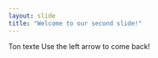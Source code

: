 ```yaml
---
layout: slide
title: "Welcome to our second slide!"
---
```

Ton texte
Use the left arrow to come back!
